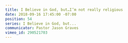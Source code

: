 ```yaml
---
title: I Believe in God, but…I’m not really religious
date: 2018-09-16 17:45:00 -07:00
position: 54
series: I Believe in God, but...
communicator: Pastor Jason Graves
vimeo_id: 290521703
---
```


